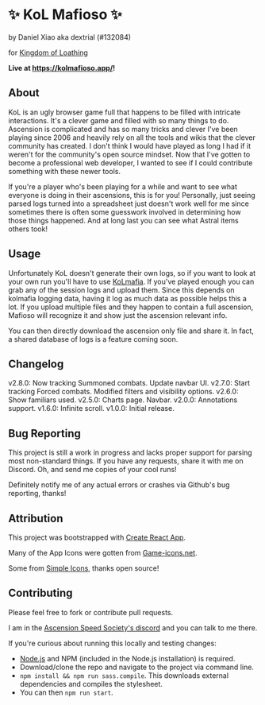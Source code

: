 # ✨ KoL Mafioso ✨

by Daniel Xiao aka dextrial (#132084)

for [Kingdom of Loathing](https://www.kingdomofloathing.com/)

**Live at https://kolmafioso.app/!**

## About
KoL is an ugly browser game full that happens to be filled with intricate interactions. It's a clever game and filled with so many things to do. Ascension is complicated and has so many tricks and clever  I've been playing since 2006 and heavily rely on all the tools and wikis that the clever community has created. I don't think I would have played as long I had if it weren't for the community's open source mindset. Now that I've gotten to become a professional web developer, I wanted to see if I could contribute something with these newer tools.

If you're a player who's been playing for a while and want to see what everyone is doing in their ascensions, this is for you! Personally, just seeing parsed logs turned into a spreadsheet just doesn't work well for me since sometimes there is often some guesswork involved in determining how those things happened. And at long last you can see what Astral items others took!

## Usage
Unfortunately KoL doesn't generate their own logs, so if you want to look at your own run you'll have to use [KoLmafia](http://kolmafia.sourceforge.net/). If you've played enough you can grab any of the session logs and upload them. Since this depends on kolmafia logging data, having it log as much data as possible helps this a lot. If you upload multiple files and they happen to contain a full ascension, Mafioso will recognize it and show just the ascension relevant info.


You can then directly download the ascension only file and share it. In fact, a shared database of logs is a feature coming soon.

## Changelog
v2.8.0: Now tracking Summoned combats. Update navbar UI.
v2.7.0: Start tracking Forced combats. Modified filters and visibility options.
v2.6.0: Show familiars used.
v2.5.0: Charts page. Navbar.
v2.0.0: Annotations support.
v1.6.0: Infinite scroll.
v1.0.0: Initial release.

## Bug Reporting
This project is still a work in progress and lacks proper support for parsing most non-standard things. If you have any requests, share it with me on Discord. Oh, and send me copies of your cool runs!

Definitely notify me of any actual errors or crashes via Github's bug reporting, thanks!

## Attribution
This project was bootstrapped with [Create React App](https://github.com/facebook/create-react-app).

Many of the App Icons were gotten from [Game-icons.net](https://game-icons.net/).

Some from [Simple Icons](https://github.com/simple-icons/simple-icons), thanks open source!

## Contributing
Please feel free to fork or contribute pull requests.

I am in the [Ascension Speed Society's discord](https://discord.gg/tbUCRT5) and you can talk to me there.

If you're curious about running this locally and testing changes:
* [Node.js](https://nodejs.org/en/) and NPM (included in the Node.js installation) is required.
* Download/clone the repo and navigate to the project via command line.
* `npm install && npm run sass.compile`. This downloads external dependencies and compiles the stylesheet.
* You can then `npm run start`.
